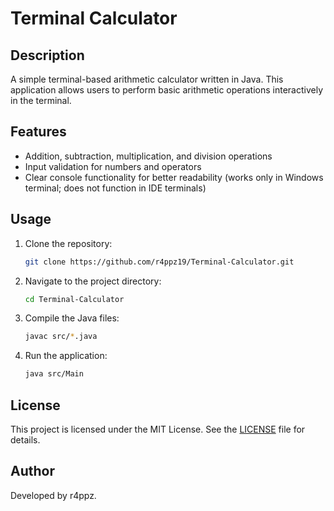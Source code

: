 # Terminal Calculator

## Description
A simple terminal-based arithmetic calculator written in Java. This application allows users to perform basic arithmetic operations interactively in the terminal.

## Features
- Addition, subtraction, multiplication, and division operations
- Input validation for numbers and operators
- Clear console functionality for better readability (works only in Windows terminal; does not function in IDE terminals)

## Usage
1. Clone the repository:
    ```bash
    git clone https://github.com/r4ppz19/Terminal-Calculator.git
    ```

2. Navigate to the project directory:
    ```bash
    cd Terminal-Calculator
    ```

3. Compile the Java files:
    ```bash
    javac src/*.java
    ```

4. Run the application:
    ```bash
    java src/Main
    ```

## License
This project is licensed under the MIT License. See the [LICENSE](LICENSE) file for details.

## Author
Developed by r4ppz.
